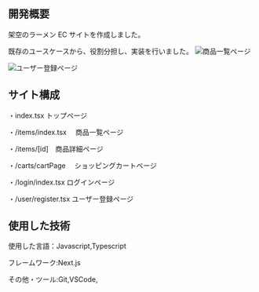 ## 開発概要

架空のラーメン EC サイトを作成しました。

既存のユースケースから、役割分担し、実装を行いました。
![商品一覧ページ](/public/img/itempage.png)

![ユーザー登録ページ](/public/img/user.png)

## サイト構成

・index.tsx トップページ

・/items/index.tsx 　商品一覧ページ

・/items/[id]　商品詳細ページ

・/carts/cartPage 　ショッピングカートページ

・/login/index.tsx ログインページ

・/user/register.tsx ユーザー登録ページ

## 使用した技術

使用した言語：Javascript,Typescript

フレームワーク:Next.js

その他・ツール:Git,VSCode,
